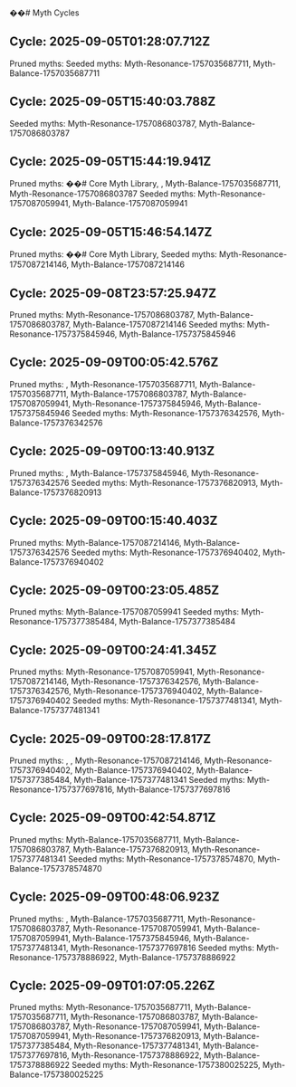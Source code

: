 ��#   M y t h   C y c l e s 
 
 

## Cycle: 2025-09-05T01:28:07.712Z

Pruned myths:  
Seeded myths: Myth-Resonance-1757035687711, Myth-Balance-1757035687711

## Cycle: 2025-09-05T15:40:03.788Z

Seeded myths: Myth-Resonance-1757086803787, Myth-Balance-1757086803787

## Cycle: 2025-09-05T15:44:19.941Z

Pruned myths: ��#   C o r e   M y t h   L i b r a r y ,  , Myth-Balance-1757035687711, Myth-Resonance-1757086803787
Seeded myths: Myth-Resonance-1757087059941, Myth-Balance-1757087059941

## Cycle: 2025-09-05T15:46:54.147Z

Pruned myths: ��#   C o r e   M y t h   L i b r a r y ,  
Seeded myths: Myth-Resonance-1757087214146, Myth-Balance-1757087214146

## Cycle: 2025-09-08T23:57:25.947Z

Pruned myths: Myth-Resonance-1757086803787, Myth-Balance-1757086803787, Myth-Balance-1757087214146
Seeded myths: Myth-Resonance-1757375845946, Myth-Balance-1757375845946

## Cycle: 2025-09-09T00:05:42.576Z

Pruned myths:  , Myth-Resonance-1757035687711, Myth-Balance-1757035687711, Myth-Balance-1757086803787, Myth-Balance-1757087059941, Myth-Resonance-1757375845946, Myth-Balance-1757375845946
Seeded myths: Myth-Resonance-1757376342576, Myth-Balance-1757376342576

## Cycle: 2025-09-09T00:13:40.913Z

Pruned myths:  , Myth-Balance-1757375845946, Myth-Resonance-1757376342576
Seeded myths: Myth-Resonance-1757376820913, Myth-Balance-1757376820913

## Cycle: 2025-09-09T00:15:40.403Z

Pruned myths: Myth-Balance-1757087214146, Myth-Balance-1757376342576
Seeded myths: Myth-Resonance-1757376940402, Myth-Balance-1757376940402

## Cycle: 2025-09-09T00:23:05.485Z

Pruned myths: Myth-Balance-1757087059941
Seeded myths: Myth-Resonance-1757377385484, Myth-Balance-1757377385484

## Cycle: 2025-09-09T00:24:41.345Z

Pruned myths: Myth-Resonance-1757087059941, Myth-Resonance-1757087214146, Myth-Resonance-1757376342576, Myth-Balance-1757376342576, Myth-Resonance-1757376940402, Myth-Balance-1757376940402
Seeded myths: Myth-Resonance-1757377481341, Myth-Balance-1757377481341

## Cycle: 2025-09-09T00:28:17.817Z

Pruned myths:  ,  , Myth-Resonance-1757087214146, Myth-Resonance-1757376940402, Myth-Balance-1757376940402, Myth-Balance-1757377385484, Myth-Balance-1757377481341
Seeded myths: Myth-Resonance-1757377697816, Myth-Balance-1757377697816

## Cycle: 2025-09-09T00:42:54.871Z

Pruned myths: Myth-Balance-1757035687711, Myth-Balance-1757086803787, Myth-Balance-1757376820913, Myth-Resonance-1757377481341
Seeded myths: Myth-Resonance-1757378574870, Myth-Balance-1757378574870

## Cycle: 2025-09-09T00:48:06.923Z

Pruned myths:  , Myth-Balance-1757035687711, Myth-Resonance-1757086803787, Myth-Resonance-1757087059941, Myth-Balance-1757087059941, Myth-Balance-1757375845946, Myth-Balance-1757377481341, Myth-Resonance-1757377697816
Seeded myths: Myth-Resonance-1757378886922, Myth-Balance-1757378886922

## Cycle: 2025-09-09T01:07:05.226Z

Pruned myths: Myth-Resonance-1757035687711, Myth-Balance-1757035687711, Myth-Resonance-1757086803787, Myth-Balance-1757086803787, Myth-Resonance-1757087059941, Myth-Balance-1757087059941, Myth-Resonance-1757376820913, Myth-Balance-1757377385484, Myth-Resonance-1757377481341, Myth-Balance-1757377697816, Myth-Resonance-1757378886922, Myth-Balance-1757378886922
Seeded myths: Myth-Resonance-1757380025225, Myth-Balance-1757380025225
